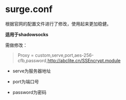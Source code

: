 # surge.conf

根据官网的配置文件进行了修改，使用起来更加稳健。

**适用于shadowsocks**

需做修改：

> Proxy = custom,serve,port,aes-256-cfb,password,http://abclite.cn/SSEncrypt.module

- serve为服务器地址

- port为端口号

- password为密码
